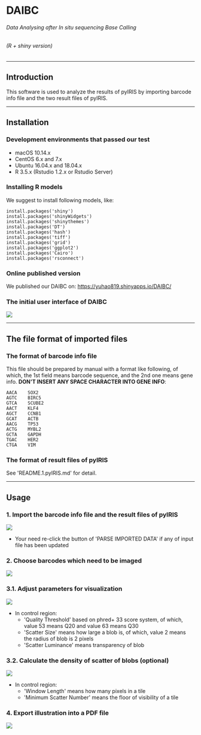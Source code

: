 # DAIBC
###### Data Analysing after *In situ* sequencing Base Calling
###### (R + shiny version)

---

## Introduction

This software is used to analyze the results of pyIRIS by importing barcode info file and the two result files of 
pyIRIS.

---

## Installation
### Development environments that passed our test

* macOS 10.14.x
* CentOS 6.x and 7.x
* Ubuntu 16.04.x and 18.04.x
* R 3.5.x (Rstudio 1.2.x or Rstudio Server)

### Installing R models

We suggest to install following models, like:

	install.packages('shiny')
	install.packages('shinyWidgets')
	install.packages('shinythemes')
	install.packages('DT')
	install.packages('hash')
	install.packages('tiff')
	install.packages('grid')
	install.packages('ggplot2')
	install.packages('Cairo')
	install.packages('rsconnect')

### Online published version

We published our DAIBC on: https://yuhao819.shinyapps.io/DAIBC/

### The initial user interface of DAIBC
![](./misc/s0.png)

---

## The file format of imported files
### The format of barcode info file

This file should be prepared by manual with a format like following, of which, the 1st field means barcode sequence, 
and the 2nd one means gene info. **DON'T INSERT ANY SPACE CHARACTER INTO GENE INFO**:

    AACA    SOX2
    AGTC    BIRC5
    GTCA    SCUBE2
    AACT    KLF4
    AGCT    CCNB1
    GCAT    ACTB
    AACG    TP53
    ACTG    MYBL2
    GCTA    GAPDH
    TGAC    HER2
    CTGA    VIM

### The format of result files of pyIRIS

See 'README.1.pyIRIS.md' for detail.

---

## Usage
### 1. Import the barcode info file and the result files of pyIRIS

![](./misc/s1.png)

* Your need re-click the button of 'PARSE IMPORTED DATA' if any of input file has been updated

### 2. Choose barcodes which need to be imaged

![](./misc/s2.png)

### 3.1. Adjust parameters for visualization

![](./misc/s3.png)

* In control region:
    * 'Quality Threshold' based on phred+ 33 score system, of which, value 53 means Q20 and value 63 means Q30
    * 'Scatter Size' means how large a blob is, of which, value 2 means the radius of blob is 2 pixels
    * 'Scatter Luminance' means transparency of blob

### 3.2. Calculate the density of scatter of blobs (optional)

![](./misc/s4.png)

* In control region:
    * 'Window Length' means how many pixels in a tile
    * 'Minimum Scatter Number' means the floor of visibility of a tile
    
### 4. Export illustration into a PDF file

![](./misc/s5.png)
